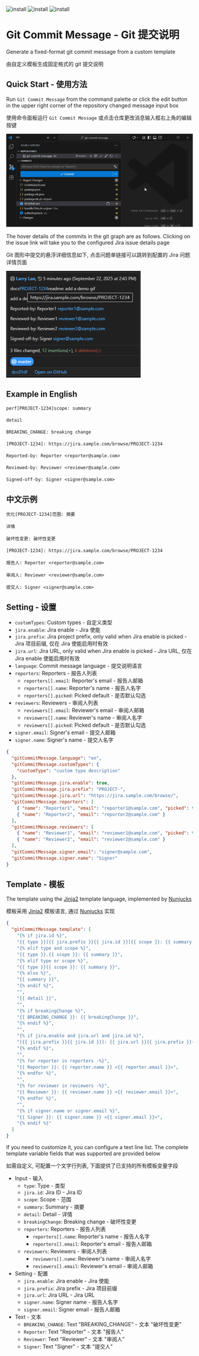 ![install](https://img.shields.io/badge/en-English-blue)
![install](https://img.shields.io/badge/zh--cn-中文-red)
![install](https://img.shields.io/visual-studio-marketplace/v/larry-lan.git-commit-message)

<!-- ![install](https://img.shields.io/visual-studio-marketplace/release-date/larry-lan.git-commit-message) -->
<!-- ![install](https://img.shields.io/visual-studio-marketplace/last-updated/larry-lan.git-commit-message) -->
<!-- ![install](https://img.shields.io/visual-studio-marketplace/d/larry-lan.git-commit-message) -->
<!-- ![install](https://img.shields.io/visual-studio-marketplace/i/larry-lan.git-commit-message) -->
<!-- ![install](https://img.shields.io/visual-studio-marketplace/r/larry-lan.git-commit-message) -->

# Git Commit Message - Git 提交说明

Generate a fixed-format git commit message from a custom template

由自定义模板生成固定格式的 git 提交说明

## Quick Start - 使用方法

Run `Git Commit Message` from the command palette or click the edit button in the upper right corner of the repository changed message input box

使用命令面板运行 `Git Commit Message` 或点击仓库更改消息输入框右上角的编辑按键

![Demo](https://github.com/lar-ry/git-commit-message/raw/HEAD/assets/demo.gif)

The hover details of the commits in the git graph are as follows. Clicking on the issue link will take you to the configured Jira issue details page

Git 图形中提交的悬浮详细信息如下, 点击问题单链接可以跳转到配置的 Jira 问题详情页面

![Detail](https://github.com/lar-ry/git-commit-message/raw/HEAD/assets/detail.png)

## Example in English

```
perf[PROJECT-1234]scope: summary

detail

BREAKING_CHANGE: breaking change

[PROJECT-1234]: https://jira.sample.com/browse/PROJECT-1234

Reported-by: Reporter <reporter@sample.com>

Reviewed-by: Reviewer <reviewer@sample.com>

Signed-off-by: Signer <signer@sample.com>
```

## 中文示例

```
优化[PROJECT-1234]范围: 摘要

详情

破坏性变更: 破坏性变更

[PROJECT-1234]: https://jira.sample.com/browse/PROJECT-1234

报告人: Reporter <reporter@sample.com>

审阅人: Reviewer <reviewer@sample.com>

提交人: Signer <signer@sample.com>
```

## Setting - 设置

- `customTypes`: Custom types - 自定义类型
- `jira.enable`: Jira enable - Jira 使能
- `jira.prefix`: Jira project prefix, only valid when Jira enable is picked - Jira 项目前缀, 仅在 Jira 使能启用时有效
- `jira.url`: Jira URL, only valid when Jira enable is picked - Jira URL, 仅在 Jira enable 使能启用时有效
- `language`: Commit message language - 提交说明语言
- `reporters`: Reporters - 报告人列表
  - `reporters[].email`: Reporter's email - 报告人邮箱
  - `reporters[].name`: Reporter's name - 报告人名字
  - `reporters[].picked`: Picked default - 是否默认勾选
- `reviewers`: Reviewers - 审阅人列表
  - `reviewers[].email`: Reviewer's email - 审阅人邮箱
  - `reviewers[].name`: Reviewer's name - 审阅人名字
  - `reviewers[].picked`: Picked default - 是否默认勾选
- `signer.email`: Signer's email - 提交人邮箱
- `signer.name`: Signer's name - 提交人名字

```json
{
  "gitCommitMessage.language": "en",
  "gitCommitMessage.customTypes": {
    "customType": "custom type description"
  },
  "gitCommitMessage.jira.enable": true,
  "gitCommitMessage.jira.prefix": "PROJECT-",
  "gitCommitMessage.jira.url": "https://jira.sample.com/browse/",
  "gitCommitMessage.reporters": [
    { "name": "Reporter1", "email": "reporter1@sample.com", "picked": true },
    { "name": "Reporter2", "email": "reporter2@sample.com" }
  ],
  "gitCommitMessage.reviewers": [
    { "name": "Reviewer1", "email": "reviewer1@sample.com", "picked": true },
    { "name": "Reviewer2", "email": "reviewer2@sample.com" }
  ],
  "gitCommitMessage.signer.email": "signer@sample.com",
  "gitCommitMessage.signer.name": "Signer"
}
```

## Template - 模板

The template using the [Jinja2](https://palletsprojects.com/projects/jinja/) template language, implemented by [Nunjucks](https://mozilla.github.io/nunjucks/)

模板采用 [Jinja2](https://palletsprojects.com/projects/jinja/) 模板语言, 通过 [Nunjucks](https://mozilla.github.io/nunjucks/) 实现

```json
{
  "gitCommitMessage.template": [
    "{% if jira.id %}",
    "{{ type }}[{{ jira.prefix }}{{ jira.id }}]{{ scope }}: {{ summary }}",
    "{% elif type and scope %}",
    "{{ type }}.{{ scope }}: {{ summary }}",
    "{% elif type or scope %}",
    "{{ type }}{{ scope }}: {{ summary }}",
    "{% else %}",
    "{{ summary }}",
    "{% endif %}",
    "",
    "{{ detail }}",
    "",
    "{% if breakingChange %}",
    "{{ BREAKING_CHANGE }}: {{ breakingChange }}",
    "{% endif %}",
    "",
    "{% if jira.enable and jira.url and jira.id %}",
    "[{{ jira.prefix }}{{ jira.id }}]: {{ jira.url }}{{ jira.prefix }}{{ jira.id }}",
    "{% endif %}",
    "",
    "{% for reporter in reporters -%}",
    "{{ Reporter }}: {{ reporter.name }} <{{ reporter.email }}>",
    "{% endfor %}",
    "",
    "{% for reviewer in reviewers -%}",
    "{{ Reviewer }}: {{ reviewer.name }} <{{ reviewer.email }}>",
    "{% endfor %}",
    "",
    "{% if signer.name or signer.email %}",
    "{{ Signer }}: {{ signer.name }} <{{ signer.email }}>",
    "{% endif %}"
  ]
}
```

If you need to customize it, you can configure a text line list. The complete template variable fields that was supported are provided below

如需自定义, 可配置一个文字行列表, 下面提供了已支持的所有模板变量字段

- Input - 输入
  - `type`: Type - 类型
  - `jira.id`: Jira ID - Jira ID
  - `scope`: Scope - 范围
  - `summary`: Summary - 摘要
  - `detail`: Detail - 详情
  - `breakingChange`: Breaking change - 破坏性变更
  - `reporters`: Reporters - 报告人列表
    - `reporters[].name`: Reporter's name - 报告人名字
    - `reporters[].email`: Reporter's email - 报告人邮箱
  - `reviewers`: Reviewers - 审阅人列表
    - `reviewers[].name`: Reviewer's name - 审阅人名字
    - `reviewers[].email`: Reviewer's email - 审阅人邮箱
- Setting - 配置
  - `jira.enable`: Jira enable - Jira 使能
  - `jira.prefix`: Jira prefix - Jira 项目前缀
  - `jira.url`: Jira URL - Jira URL
  - `signer.name`: Signer name - 报告人名字
  - `signer.email`: Signer email - 报告人邮箱
- Text - 文本
  - `BREAKING_CHANGE`: Text "BREAKING_CHANGE" - 文本 "破坏性变更"
  - `Reporter`: Text "Reporter" - 文本 "报告人"
  - `Reviewer`: Text "Reviewer" - 文本 "审阅人"
  - `Signer`: Text "Signer" - 文本 "提交人"
